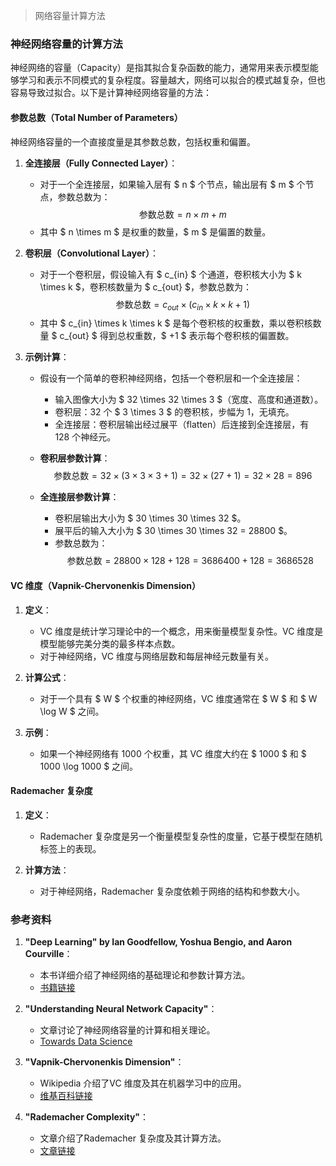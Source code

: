 > 网络容量计算方法

### 神经网络容量的计算方法

神经网络的容量（Capacity）是指其拟合复杂函数的能力，通常用来表示模型能够学习和表示不同模式的复杂程度。容量越大，网络可以拟合的模式越复杂，但也容易导致过拟合。以下是计算神经网络容量的方法：

#### 参数总数（Total Number of Parameters）

神经网络容量的一个直接度量是其参数总数，包括权重和偏置。

1. **全连接层（Fully Connected Layer）**：
   - 对于一个全连接层，如果输入层有 $ n $ 个节点，输出层有 $ m $ 个节点，参数总数为：
     $$
     \text{参数总数} = n \times m + m
     $$
   - 其中 $ n \times m $ 是权重的数量，$ m $ 是偏置的数量。

2. **卷积层（Convolutional Layer）**：
   - 对于一个卷积层，假设输入有 $ c_{in} $ 个通道，卷积核大小为 $ k \times k $，卷积核数量为 $ c_{out} $，参数总数为：
     $$
     \text{参数总数} = c_{out} \times (c_{in} \times k \times k + 1)
     $$
   - 其中 $ c_{in} \times k \times k $ 是每个卷积核的权重数，乘以卷积核数量 $ c_{out} $ 得到总权重数，$ +1 $ 表示每个卷积核的偏置数。

3. **示例计算**：
   - 假设有一个简单的卷积神经网络，包括一个卷积层和一个全连接层：
     - 输入图像大小为 $ 32 \times 32 \times 3 $（宽度、高度和通道数）。
     - 卷积层：32 个 $ 3 \times 3 $ 的卷积核，步幅为 1，无填充。
     - 全连接层：卷积层输出经过展平（flatten）后连接到全连接层，有 128 个神经元。
   
   - **卷积层参数计算**：
     $$
     \text{参数总数} = 32 \times (3 \times 3 \times 3 + 1) = 32 \times (27 + 1) = 32 \times 28 = 896
     $$
   
   - **全连接层参数计算**：
     - 卷积层输出大小为 $ 30 \times 30 \times 32 $。
     - 展平后的输入大小为 $ 30 \times 30 \times 32 = 28800 $。
     - 参数总数为：
     $$
     \text{参数总数} = 28800 \times 128 + 128 = 3686400 + 128 = 3686528
     $$

#### VC 维度（Vapnik-Chervonenkis Dimension）

1. **定义**：
   - VC 维度是统计学习理论中的一个概念，用来衡量模型复杂性。VC 维度是模型能够完美分类的最多样本点数。
   - 对于神经网络，VC 维度与网络层数和每层神经元数量有关。

2. **计算公式**：
   - 对于一个具有 $ W $ 个权重的神经网络，VC 维度通常在 $ W $ 和 $ W \log W $ 之间。

3. **示例**：
   - 如果一个神经网络有 1000 个权重，其 VC 维度大约在 $ 1000 $ 和 $ 1000 \log 1000 $ 之间。

#### Rademacher 复杂度

1. **定义**：
   - Rademacher 复杂度是另一个衡量模型复杂性的度量，它基于模型在随机标签上的表现。

2. **计算方法**：
   - 对于神经网络，Rademacher 复杂度依赖于网络的结构和参数大小。

### 参考资料

1. **"Deep Learning" by Ian Goodfellow, Yoshua Bengio, and Aaron Courville**：
   - 本书详细介绍了神经网络的基础理论和参数计算方法。
   - [书籍链接](http://www.deeplearningbook.org/)

2. **"Understanding Neural Network Capacity"**：
   - 文章讨论了神经网络容量的计算和相关理论。
   - [Towards Data Science](https://towardsdatascience.com/understanding-neural-network-capacity-967148e666ef)

3. **"Vapnik-Chervonenkis Dimension"**：
   - Wikipedia 介绍了VC 维度及其在机器学习中的应用。
   - [维基百科链接](https://en.wikipedia.org/wiki/Vapnik%E2%80%93Chervonenkis_dimension)

4. **"Rademacher Complexity"**：
   - 文章介绍了Rademacher 复杂度及其计算方法。
   - [文章链接](https://en.wikipedia.org/wiki/Rademacher_complexity)